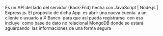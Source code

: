 Es un API del lado del servidor (Back-End) hecha con JavaScript | Node.js | Express.js.
El propósito de dicha App  es abrir una nueva cuenta  a un cliente o usuario a X Banco  para que así pueda registrarse  con eso incluye  como base de dato no relacional MongoDB donde se estará aguardando  las informaciones de una forma segura
